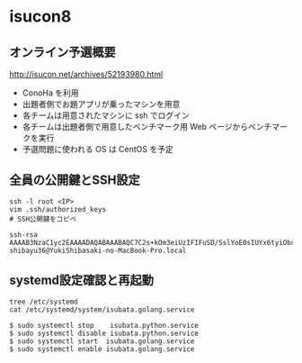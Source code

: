 # isucon8
## オンライン予選概要
http://isucon.net/archives/52193980.html

* ConoHa を利用
* 出題者側でお題アプリが乗ったマシンを用意
* 各チームは用意されたマシンに ssh でログイン
* 各チームは出題者側で用意したベンチマーク用 Web ページからベンチマークを実行
* 予選問題に使われる OS は CentOS を予定

## 全員の公開鍵とSSH設定
```
ssh -l root <IP>
vim .ssh/authorized_keys
# SSH公開鍵をコピペ
```

```
ssh-rsa AAAAB3NzaC1yc2EAAAADAQABAAABAQC7C2s+kOm3eiUzIFIFuSD/SslYoE0sIUYx6tyiObc/orZvNBJGXdLWNxB7XVNuPl950aMw1qRi5uiylz25yS3YJLswMZJx85PqF0TqCcbgKFBs/qZBLM1X8VpifFfRP6V1OI9agdeMLA9fYKEp2YxWYWenQlm20jXNgoPtG0aPRfabxpZW3YDeSM9UuijVSGHqc7RNr9MtbvwHuvxMffBEOfLEli37LiqOdjpDXLQb4vAVKnlQsVBP6/nm8Sg5waQvxSAS75+XZKmaOaqGp3X/D+Kuqwpu0Y9eGwF/3ON+Us0o0avP8eJrOEkdZ1GNioeL+MVkkgkyEm3cM1BTSQID shibayu36@YukiShibasaki-no-MacBook-Pro.local
```

## systemd設定確認と再起動
```
tree /etc/systemd
cat /etc/systemd/system/isubata.golang.service
```

```
$ sudo systemctl stop    isubata.python.service
$ sudo systemctl disable isubata.python.service
$ sudo systemctl start  isubata.golang.service
$ sudo systemctl enable isubata.golang.service
```

